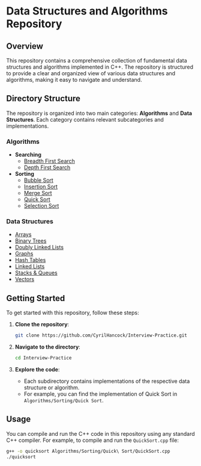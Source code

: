 # Data Structures and Algorithms Repository

## Overview

This repository contains a comprehensive collection of fundamental data structures and algorithms implemented in C++. The repository is structured to provide a clear and organized view of various data structures and algorithms, making it easy to navigate and understand.

## Directory Structure

The repository is organized into two main categories: **Algorithms** and **Data Structures**. Each category contains relevant subcategories and implementations.

### Algorithms

- **Searching**
  - [Breadth First Search](Algorithms/Searching/Breadth%20First%20Search)
  - [Depth First Search](Algorithms/Searching/Depth%20First%20Search)
- **Sorting**
  - [Bubble Sort](Algorithms/Sorting/Bubble%20Sort)
  - [Insertion Sort](Algorithms/Sorting/Insertion%20Sort)
  - [Merge Sort](Algorithms/Sorting/Merge%20Sort)
  - [Quick Sort](Algorithms/Sorting/Quick%20Sort)
  - [Selection Sort](Algorithms/Sorting/Selection%20Sort)

### Data Structures

- [Arrays](Data%20Structures/Arrays)
- [Binary Trees](Data%20Structures/Binary%20Trees)
- [Doubly Linked Lists](Data%20Structures/Doubly%20Linked%20Lists)
- [Graphs](Data%20Structures/Graphs)
- [Hash Tables](Data%20Structures/Hash%20Tables)
- [Linked Lists](Data%20Structures/Linked%20Lists)
- [Stacks & Queues](Data%20Structures/Stacks%20&%20Queues)
- [Vectors](Data%20Structures/Vectors)

## Getting Started

To get started with this repository, follow these steps:

1. **Clone the repository**:

    ```bash
    git clone https://github.com/CyrilHancock/Interview-Practice.git
    ```

2. **Navigate to the directory**:

    ```bash
    cd Interview-Practice
    ```

3. **Explore the code**:
   - Each subdirectory contains implementations of the respective data structure or algorithm.
   - For example, you can find the implementation of Quick Sort in `Algorithms/Sorting/Quick Sort`.

## Usage

You can compile and run the C++ code in this repository using any standard C++ compiler. For example, to compile and run the `QuickSort.cpp` file:

```bash
g++ -o quicksort Algorithms/Sorting/Quick\ Sort/QuickSort.cpp
./quicksort
